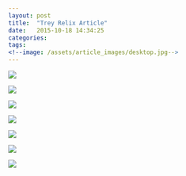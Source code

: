 ```yaml
---
layout: post
title:  "Trey Relix Article"
date:   2015-10-18 14:34:25
categories: 
tags: 
<!--image: /assets/article_images/desktop.jpg-->
---
```


![](https://raw.githubusercontent.com/jajajrjr/jajajrjr.github.com/master/assets/article_images/trey_article/p49.jpeg)

![](https://raw.githubusercontent.com/jajajrjr/jajajrjr.github.com/master/assets/article_images/trey_article/p50.jpeg)

![](https://raw.githubusercontent.com/jajajrjr/jajajrjr.github.com/master/assets/article_images/trey_article/p51.jpeg)

![](https://raw.githubusercontent.com/jajajrjr/jajajrjr.github.com/master/assets/article_images/trey_article/p52.jpeg)

![](https://raw.githubusercontent.com/jajajrjr/jajajrjr.github.com/master/assets/article_images/trey_article/p53.jpeg)

![](https://raw.githubusercontent.com/jajajrjr/jajajrjr.github.com/master/assets/article_images/trey_article/p54.jpeg)

![](https://raw.githubusercontent.com/jajajrjr/jajajrjr.github.com/master/assets/article_images/trey_article/p55.jpeg)


[fia]: http://fridayinamerica.com
[mjo]: http://themeanjeanoaks.com